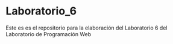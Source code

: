 # Laboratorio_6
Este es es el repositorio para la elaboración del Laboratorio 6 del Laboratorio de Programación Web
